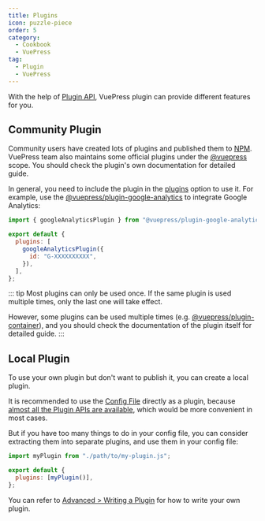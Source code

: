```yaml
---
title: Plugins
icon: puzzle-piece
order: 5
category:
  - Cookbook
  - VuePress
tag:
  - Plugin
  - VuePress
---
```


With the help of [Plugin API](https://vuejs.press/reference/plugin-api.html), VuePress plugin can provide different features for you.

## Community Plugin

Community users have created lots of plugins and published them to [NPM](https://www.npmjs.com/search?q=keywords:vuepress-plugin). VuePress team also maintains some official plugins under the [@vuepress](https://www.npmjs.com/search?q=%40vuepress%20keywords%3Aplugin) scope. You should check the plugin's own documentation for detailed guide.

In general, you need to include the plugin in the [plugins](https://vuejs.press/reference/config.html#plugins) option to use it. For example, use the [@vuepress/plugin-google-analytics](https://ecosystem.vuejs.press/plugins/google-analytics.html) to integrate Google Analytics:

```js
import { googleAnalyticsPlugin } from "@vuepress/plugin-google-analytics";

export default {
  plugins: [
    googleAnalyticsPlugin({
      id: "G-XXXXXXXXXX",
    }),
  ],
};
```

::: tip
Most plugins can only be used once. If the same plugin is used multiple times, only the last one will take effect.

However, some plugins can be used multiple times (e.g. [@vuepress/plugin-container](https://ecosystem.vuejs.press/plugins/container.html)), and you should check the documentation of the plugin itself for detailed guide.
:::

## Local Plugin

To use your own plugin but don't want to publish it, you can create a local plugin.

It is recommended to use the [Config File](./config.md#config-file) directly as a plugin, because [almost all the Plugin APIs are available](https://vuejs.press/reference/config.html#plugin-api), which would be more convenient in most cases.

But if you have too many things to do in your config file, you can consider extracting them into separate plugins, and use them in your config file:

```js
import myPlugin from "./path/to/my-plugin.js";

export default {
  plugins: [myPlugin()],
};
```

You can refer to [Advanced > Writing a Plugin](https://vuejs.press/advanced/plugin.html) for how to write your own plugin.
